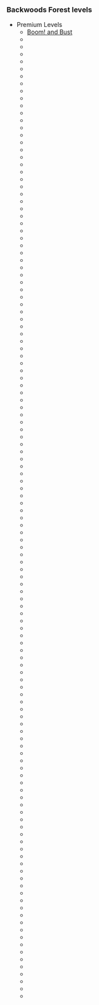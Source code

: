 ### Backwoods Forest levels

+ Premium Levels
    + [Boom! and Bust](088-Boom!_and_Bust/)
    + [](089-/)
    + [](090-/)
    + [](091-/)
    + [](092-/)
    + [](093-/)
    + [](094-/)
    + [](095-/)
    + [](096-/)
    + [](097-/)
    + [](098-/)
    + [](099-/)
    + [](100-/)
    + [](101-/)
    + [](102-/)
    + [](103-/)
    + [](104-/)
    + [](105-/)
    + [](106-/)
    + [](107-/)
    + [](108-/)
    + [](109-/)
    + [](110-/)
    + [](111-/)
    + [](112-/)
    + [](113-/)
    + [](114-/)
    + [](115-/)
    + [](116-/)
    + [](117-/)
    + [](118-/)
    + [](119-/)
    + [](120-/)
    + [](121-/)
    + [](122-/)
    + [](123-/)
    + [](124-/)
    + [](125-/)
    + [](126-/)
    + [](127-/)
    + [](128-/)
    + [](129-/)
    + [](130-/)
    + [](131-/)
    + [](132-/)
    + [](133-/)
    + [](134-/)
    + [](135-/)
    + [](136-/)
    + [](137-/)
    + [](138-/)
    + [](139-/)
    + [](140-/)
    + [](141-/)
    + [](142-/)
    + [](143-/)
    + [](144-/)
    + [](145-/)
    + [](146-/)
    + [](147-/)
    + [](148-/)
    + [](149-/)
    + [](150-/)
    + [](151-/)
    + [](152-/)
    + [](153-/)
    + [](154-/)
    + [](155-/)
    + [](156-/)
    + [](157-/)
    + [](158-/)
    + [](159-/)
    + [](160-/)
    + [](161-/)
    + [](162-/)
    + [](163-/)
    + [](164-/)
    + [](165-/)
    + [](166-/)
    + [](167-/)
    + [](168-/)
    + [](169-/)
    + [](170-/)
    + [](171-/)
    + [](172-/)
    + [](173-/)
    + [](174-/)
    + [](175-/)
    + [](176-/)
    + [](177-/)
    + [](178-/)
    + [](179-/)
    + [](180-/)
    + [](181-/)
    + [](182-/)
    + [](183-/)
    + [](184-/)
    + [](185-/)
    + [](186-/)
    + [](187-/)
    + [](188-/)
    + [](189-/)
    + [](190-/)
    + [](191-/)
    + [](192-/)
    + [](193-/)
    + [](194-/)
    + [](195-/)
    + [](196-/)
    + [](197-/)
    + [](198-/)
    + [](199-/)
    + [](200-/)
    + [](201-/)
    + [](202-/)
    + [](203-/)
    + [](204-/)
    + [](205-/)
    + [](206-/)
    + [](207-/)
    + [](208-/)
    + [](209-/)
    + [](210-/)
    + [](211-/)
    + [](212-/)
    + [](213-/)
    + [](214-/)
    + [](215-/)
    + [](216-/)
    + [](217-/)
    + [](218-/)
    + [](219-/)
